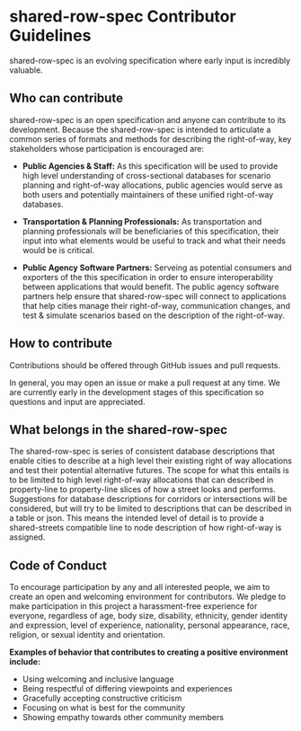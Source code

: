 # shared-row-spec Contributor Guidelines
shared-row-spec is an evolving specification where early input is incredibly valuable. 

## Who can contribute
shared-row-spec is an open specification and anyone can contribute to its development. Because the shared-row-spec is intended to articulate a common series of formats and methods for describing the right-of-way, key stakeholders whose participation is encouraged are: 

* **Public Agencies & Staff:** As this specification will be used to provide high level understanding of cross-sectional databases for scenario planning and right-of-way allocations, public agencies would serve as both users and potentially maintainers of these unified right-of-way databases. 

* **Transportation & Planning Professionals:** As transportation and planning professionals will be beneficiaries of this specification, their input into what elements would be useful to track and what their needs would be is critical. 

* **Public Agency Software Partners:** Serveing as potential consumers and exporters of the this specification in order to ensure interoperability between applications that would benefit. The public agency software partners help ensure that shared-row-spec will connect to applications that help cities manage their right-of-way, communication changes, and test & simulate scenarios based on the description of the right-of-way. 

## How to contribute
Contributions should be offered through GitHub issues and pull requests. 

In general, you may open an issue or make a pull request at any time. We are currently early in the development stages of this specification so questions and input are appreciated. 

## What belongs in the shared-row-spec
The shared-row-spec is series of consistent database descriptions that enable cities to describe at a high level their existing right of way allocations and test their potential alternative futures. The scope for what this entails is to be limited to high level right-of-way allocations that can described in property-line to property-line slices of how a street looks and performs. Suggestions for database descriptions for corridors or intersections will be considered, but will try to be limited to descriptions that can be described in a table or json. This means the intended level of detail is to provide a shared-streets compatible line to node description of how right-of-way is assigned. 

## Code of Conduct
To encourage participation by any and all interested people, we aim to create an open and welcoming environment for contributors. We pledge to make participation in this project a harassment-free experience for everyone, regardless of age, body size, disability, ethnicity, gender identity and expression, level of experience, nationality, personal appearance, race, religion, or sexual identity and orientation.

**Examples of behavior that contributes to creating a positive environment include:**

* Using welcoming and inclusive language
* Being respectful of differing viewpoints and experiences
* Gracefully accepting constructive criticism
* Focusing on what is best for the community
* Showing empathy towards other community members
